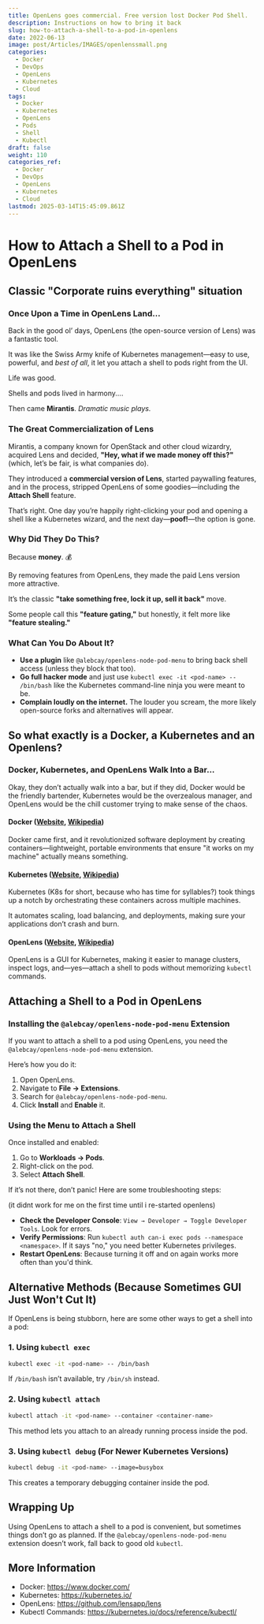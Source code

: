```yaml
---
title: OpenLens goes commercial. Free version lost Docker Pod Shell.
description: Instructions on how to bring it back
slug: how-to-attach-a-shell-to-a-pod-in-openlens
date: 2022-06-13
image: post/Articles/IMAGES/openlenssmall.png
categories:
  - Docker
  - DevOps
  - OpenLens
  - Kubernetes
  - Cloud
tags:
  - Docker
  - Kubernetes
  - OpenLens
  - Pods
  - Shell
  - Kubectl
draft: false
weight: 110
categories_ref:
  - Docker
  - DevOps
  - OpenLens
  - Kubernetes
  - Cloud
lastmod: 2025-03-14T15:45:09.861Z
---
```

# How to Attach a Shell to a Pod in OpenLens

## **Classic "Corporate ruins everything" situation**

### **Once Upon a Time in OpenLens Land...**

Back in the good ol’ days, OpenLens (the open-source version of Lens) was a fantastic tool.

It was like the Swiss Army knife of Kubernetes management—easy to use, powerful, and *best of all*, it let you attach a shell to pods right from the UI.

Life was good.

Shells and pods lived in harmony....

Then came **Mirantis**. *Dramatic music plays.*

### **The Great Commercialization of Lens**

Mirantis, a company known for OpenStack and other cloud wizardry, acquired Lens and decided, **"Hey, what if we made money off this?"** (which, let’s be fair, is what companies do).

They introduced a **commercial version of Lens**, started paywalling features, and in the process, stripped OpenLens of some goodies—including the **Attach Shell** feature.

That’s right. One day you’re happily right-clicking your pod and opening a shell like a Kubernetes wizard, and the next day—**poof!**—the option is gone.

### **Why Did They Do This?**

Because **money**. 💰

By removing features from OpenLens, they made the paid Lens version more attractive.

It’s the classic **"take something free, lock it up, sell it back"** move.

Some people call this **"feature gating,"** but honestly, it felt more like **"feature stealing."**

### **What Can You Do About It?**

* **Use a plugin** like `@alebcay/openlens-node-pod-menu` to bring back shell access (unless they block that too).
* **Go full hacker mode** and just use `kubectl exec -it <pod-name> -- /bin/bash` like the Kubernetes command-line ninja you were meant to be.
* **Complain loudly on the internet.** The louder you scream, the more likely open-source forks and alternatives will appear.

<!-- 
### **Final Thoughts**  
Lens was once the people's hero, but now it’s a corporate cash cow. 

OpenLens is still useful, but if you want shell access, you’ll have to jump through some hoops. 

Or just embrace the CLI life.  

**RIP Attach Shell in OpenLens** 🪦 *Gone but not forgotten.*
-->

## So what exactly is a Docker, a Kubernetes and an Openlens?

### Docker, Kubernetes, and OpenLens Walk Into a Bar...

Okay, they don’t actually walk into a bar, but if they did, Docker would be the friendly bartender, Kubernetes would be the overzealous manager, and OpenLens would be the chill customer trying to make sense of the chaos.

#### Docker ([Website](https://www.docker.com/), [Wikipedia](https://en.wikipedia.org/wiki/Docker_\(software\)))

Docker came first, and it revolutionized software deployment by creating containers—lightweight, portable environments that ensure "it works on my machine" actually means something.

#### Kubernetes ([Website](https://kubernetes.io/), [Wikipedia](https://en.wikipedia.org/wiki/Kubernetes))

Kubernetes (K8s for short, because who has time for syllables?) took things up a notch by orchestrating these containers across multiple machines.

It automates scaling, load balancing, and deployments, making sure your applications don’t crash and burn.

#### OpenLens ([Website](https://github.com/lensapp/lens), [Wikipedia](https://en.wikipedia.org/wiki/Lens_\(software\)))

OpenLens is a GUI for Kubernetes, making it easier to manage clusters, inspect logs, and—yes—attach a shell to pods without memorizing `kubectl` commands.

## Attaching a Shell to a Pod in OpenLens

### Installing the `@alebcay/openlens-node-pod-menu` Extension

If you want to attach a shell to a pod using OpenLens, you need the `@alebcay/openlens-node-pod-menu` extension.

Here’s how you do it:

1. Open OpenLens.
2. Navigate to **File → Extensions**.
3. Search for `@alebcay/openlens-node-pod-menu`.
4. Click **Install** and **Enable** it.

### Using the Menu to Attach a Shell

Once installed and enabled:

1. Go to **Workloads → Pods**.
2. Right-click on the pod.
3. Select **Attach Shell**.

If it’s not there, don’t panic! Here are some troubleshooting steps:

(it didnt work for me on the first time until i re-started openlens)

* **Check the Developer Console**: `View → Developer → Toggle Developer Tools`. Look for errors.
* **Verify Permissions**: Run `kubectl auth can-i exec pods --namespace <namespace>`. If it says "no," you need better Kubernetes privileges.
* **Restart OpenLens**: Because turning it off and on again works more often than you'd think.

## Alternative Methods (Because Sometimes GUI Just Won't Cut It)

If OpenLens is being stubborn, here are some other ways to get a shell into a pod:

### 1. Using `kubectl exec`

```bash
kubectl exec -it <pod-name> -- /bin/bash
```

If `/bin/bash` isn’t available, try `/bin/sh` instead.

### 2. Using `kubectl attach`

```bash
kubectl attach -it <pod-name> --container <container-name>
```

This method lets you attach to an already running process inside the pod.

### 3. Using `kubectl debug` (For Newer Kubernetes Versions)

```bash
kubectl debug -it <pod-name> --image=busybox
```

This creates a temporary debugging container inside the pod.

## Wrapping Up

Using OpenLens to attach a shell to a pod is convenient, but sometimes things don’t go as planned. If the `@alebcay/openlens-node-pod-menu` extension doesn’t work, fall back to good old `kubectl`.

## More Information

* Docker: <https://www.docker.com/>
* Kubernetes: <https://kubernetes.io/>
* OpenLens: <https://github.com/lensapp/lens>
* Kubectl Commands: <https://kubernetes.io/docs/reference/kubectl/>
